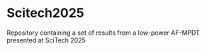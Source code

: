 # Scitech2025
Repository containing a set of results from a low-power AF-MPDT presented at SciTech 2025

